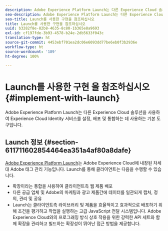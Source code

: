 ```yaml
---
description: Adobe Experience Platform Launch는 다른 Experience Cloud 솔루션을 사용하여 Experience Cloud Identity 서비스를 설정, 배포 및 통합하는 데 사용하는 기본 도구입니다.
seo-description: Adobe Experience Platform Launch는 다른 Experience Cloud 솔루션을 사용하여 Experience Cloud Identity 서비스를 설정, 배포 및 통합하는 데 사용하는 기본 도구입니다.
seo-title: Launch를 사용한 구현을 참조하십시오
title: Launch를 사용한 구현을 참조하십시오
uuid: b3282f8e-82b8-4635-8c80-1b365e8a9693
exl-id: cf197fde-3b93-4578-b24e-2db5633f043c
translation-type: ht
source-git-commit: 4453ebf701ea2dc06e6093dd77be6eb0f3b2936e
workflow-type: ht
source-wordcount: '189'
ht-degree: 100%

---
```


# Launch를 사용한 구현 을 참조하십시오 {#implement-with-launch}

Adobe Experience Platform Launch는 다른 Experience Cloud 솔루션을 사용하여 Experience Cloud Identity 서비스를 설정, 배포 및 통합하는 데 사용하는 기본 도구입니다.

## Launch 정보 {#section-611711602854464ea351a4af80a8dafe}

[Adobe Experience Platform Launch](https://docs.adobelaunch.com/)는 Adobe Experience Cloud에 내장된 차세대 Adobe 태그 관리 기능입니다. Launch를 통해 클라이언트는 다음을 수행할 수 있습니다.

* 확장이라는 통합을 사용하여 클라이언트측 웹 제품 배포
* 다른 공급 업체 및 Adobe의 마케팅과 광고 제품간에 데이터를 일관되게 캡처, 정의, 관리 및 공유
* Launch는 클라이언트측 라이브러리 및 제품을 효율적이고 효과적으로 배포하기 위해 조건을 평가하고 작업을 실행하는 고급 JavaScript 전달 시스템입니다. Adobe Experience Cloud와의 프로그래밍 방식 상호 작용을 위한 강력한 API 세트와 함께 확장을 관리하고 빌드하는 확장성이 뛰어난 접근 방법을 제공합니다.
